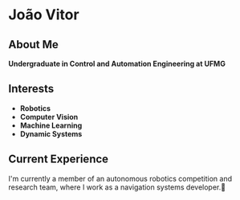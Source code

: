 # João Vitor

## About Me
**Undergraduate in Control and Automation Engineering at UFMG**

## Interests
- **Robotics** 
- **Computer Vision**
- **Machine Learning**
- **Dynamic Systems**

## Current Experience
I'm currently a member of an autonomous robotics competition and research team, where I work as a navigation systems developer.🤖


